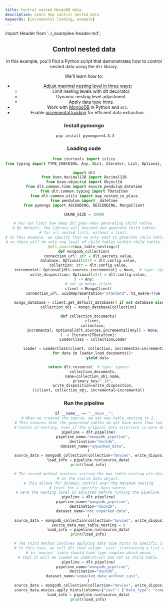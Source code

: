```yaml
---
title: Control nested MongoDB data
description: Learn how control nested data
keywords: [incremental loading, example]
---
```


import Header from '../_examples-header.md';

<Header
    intro="This example demonstrates how to control nested data using Python and the dlt library. It covers working with MongoDB, incremental loading, limiting nesting levels, and applying data type hints."
    slug="nested_data"
    run_file="nested_data" />

## Control nested data

In this example, you'll find a Python script that demonstrates how to control nested data using the `dlt` library.

We'll learn how to:
- [Adjust maximal nesting level in three ways:](../../general-usage/source#reduce-the-nesting-level-of-generated-tables)
  - Limit nesting levels with dlt decorator.
  - Dynamic nesting level adjustment.
  - Apply data type hints.
- Work with [MongoDB](../../dlt-ecosystem/verified-sources/mongodb) in Python and `dlt`.
- Enable [incremental loading](../../general-usage/incremental-loading) for efficient data extraction.

### Install pymongo

```shell
 pip install pymongo>=4.3.3
```

### Loading code

<!--@@@DLT_SNIPPET_START code/nested_data-snippets.py::nested_data-->
```py
from itertools import islice
from typing import TYPE_CHECKING, Any, Dict, Iterator, List, Optional, Tuple

import dlt
from bson.decimal128 import Decimal128
from bson.objectid import ObjectId
from dlt.common.time import ensure_pendulum_datetime
from dlt.common.typing import TDataItem
from dlt.common.utils import map_nested_in_place
from pendulum import _datetime
from pymongo import ASCENDING, DESCENDING, MongoClient

CHUNK_SIZE = 10000

# You can limit how deep dlt goes when generating child tables.
# By default, the library will descend and generate child tables
# for all nested lists, without a limit.
# In this example, we specify that we only want to generate child tables up to level 2,
# so there will be only one level of child tables within child tables.
@dlt.source(max_table_nesting=2)
def mongodb_collection(
    connection_url: str = dlt.secrets.value,
    database: Optional[str] = dlt.config.value,
    collection: str = dlt.config.value,
    incremental: Optional[dlt.sources.incremental] = None,  # type: ignore[type-arg]
    write_disposition: Optional[str] = dlt.config.value,
) -> Any:
    # set up mongo client
    client = MongoClient(
        connection_url, uuidRepresentation="standard", tz_aware=True
    )
    mongo_database = client.get_default_database() if not database else client[database]
    collection_obj = mongo_database[collection]

    def collection_documents(
        client,
        collection,
        incremental: Optional[dlt.sources.incremental[Any]] = None,
    ) -> Iterator[TDataItem]:
        LoaderClass = CollectionLoader

        loader = LoaderClass(client, collection, incremental=incremental)
        for data in loader.load_documents():
            yield data

    return dlt.resource(  # type: ignore
        collection_documents,
        name=collection_obj.name,
        primary_key="_id",
        write_disposition=write_disposition,
    )(client, collection_obj, incremental=incremental)
```
<!--@@@DLT_SNIPPET_END code/nested_data-snippets.py::nested_data-->

### Run the pipeline

<!--@@@DLT_SNIPPET_START code/nested_data-snippets.py::nested_data_run-->
```py
if __name__ == "__main__":
    # When we created the source, we set max_table_nesting to 2.
    # This ensures that the generated tables do not have more than two
    # levels of nesting, even if the original data structure is more deeply nested.
    pipeline = dlt.pipeline(
        pipeline_name="mongodb_pipeline",
        destination="duckdb",
        dataset_name="unpacked_data",
    )
    source_data = mongodb_collection(collection="movies", write_disposition="replace")
    load_info = pipeline.run(source_data)
    print(load_info)

    # The second method involves setting the max_table_nesting attribute directly
    # on the source data object.
    # This allows for dynamic control over the maximum nesting
    # level for a specific data source.
    # Here the nesting level is adjusted before running the pipeline.
    pipeline = dlt.pipeline(
        pipeline_name="mongodb_pipeline",
        destination="duckdb",
        dataset_name="not_unpacked_data",
    )
    source_data = mongodb_collection(collection="movies", write_disposition="replace")
    source_data.max_table_nesting = 0
    load_info = pipeline.run(source_data)
    print(load_info)

    # The third method involves applying data type hints to specific columns in the data.
    # In this case, we tell dlt that column 'cast' (containing a list of actors)
    # in 'movies' table should have type complex which means
    # that it will be loaded as JSON/struct and not as child table.
    pipeline = dlt.pipeline(
        pipeline_name="mongodb_pipeline",
        destination="duckdb",
        dataset_name="unpacked_data_without_cast",
    )
    source_data = mongodb_collection(collection="movies", write_disposition="replace")
    source_data.movies.apply_hints(columns={"cast": {"data_type": "complex"}})
    load_info = pipeline.run(source_data)
    print(load_info)
```
<!--@@@DLT_SNIPPET_END code/nested_data-snippets.py::nested_data_run-->
